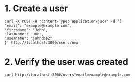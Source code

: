 # 1. Create a user

```
curl -X POST -H "Content-Type: application/json" -d '{
"email": "example@example.com",
"firstName": "John",
"lastName": "Doe",
"username": "johndoe2"
}' http://localhost:3000/users/new
```

# 2. Verify the user was created

```
curl http://localhost:3000/users?email=example@example.com
```
